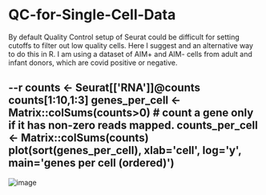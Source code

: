 # QC-for-Single-Cell-Data
By default Quality Control setup of Seurat could be difficult for setting cutoffs to filter out low quality cells. 
Here I suggest and an alternative way to do this in R. I am using a dataset of AIM+ and AIM- cells from adult and infant donors, 
which are covid positive or negative.

--r
counts <- Seurat[['RNA']]@counts
counts[1:10,1:3]
genes_per_cell <- Matrix::colSums(counts>0) # count a gene only if it has non-zero reads mapped.
counts_per_cell <- Matrix::colSums(counts)
plot(sort(genes_per_cell), xlab='cell', log='y', main='genes per cell (ordered)')
--

![image](https://user-images.githubusercontent.com/26623347/194532393-337ee53b-4eec-45f4-8bdf-2b7881477a67.png)
